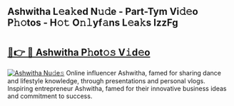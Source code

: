 ## Ashwitha L𝚎a𝚔ed N𝚞𝚍e - Part-Tym Vi𝚍𝚎o P𝚑𝚘tos - H𝚘𝚝 O𝚗𝚕yf𝚊ns L𝚎a𝚔s IzzFg

# <h2><a href="http://kf2mml.oniu.top/?m=Ashwitha">🔗👉 🔴 Ashwitha P𝚑ot𝚘𝚜 V𝚒d𝚎o</a></h2>

[![Ashwitha Nu𝚍e𝚜](https://i.imgur.com/0qMVB7G.gif)](http://kf2mml.oniu.top/?m=Ashwitha)
Online influencer Ashwitha, famed for sharing dance and lifestyle knowledge, through presentations and personal vlogs. Inspiring entrepreneur Ashwitha, famed for their innovative business ideas and commitment to success.  
